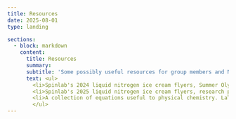 ```yaml
---
title: Resources
date: 2025-08-01
type: landing

sections:
  - block: markdown
    content:
      title: Resources
      summary: 
      subtitle: 'Some possibly useful resources for group members and NMR fans'
      text: <ul>
        <li>Spinlab's 2024 liquid nitrogen ice cream flyers, Summer Olympics edition! <a href="/static/media/spinlab ice cream, 2024.pdf">[PDF download]</a></li>
        <li>Spinlab's 2025 liquid nitrogen ice cream flyers, research project edition! <a href="/static/media/spinlab ice cream, 2025.pdf">[PDF download]</a></li>
        <li>A collection of equations useful to physical chemistry. LaTeX source code <a href="https://github.com/tkmeldrum/pchem_equations">available on GitHub.</a> <a href="/static/media/CHEM302_equations.pdf">PDF is available here.</a></li>
        </ul>
---
```



